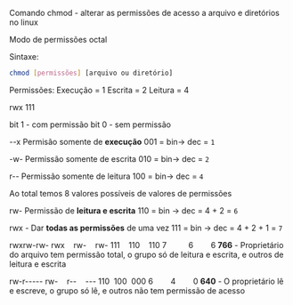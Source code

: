 Comando chmod - alterar as permissões de acesso a arquivo e diretórios no linux

Modo de permissões octal

Sintaxe:

```bash
chmod [permissões] [arquivo ou diretório]
```

Permissões:
Execução = 1
Escrita = 2
Leitura = 4

rwx
111

bit 1 - com permissão
bit 0 - sem permissão

--x Permisão somente de **execução**
001 = bin-> dec = `1`

-w- Permissão somente de escrita
010 = bin-> dec = `2`

r-- Permissão somente de leitura
100 = bin-> dec = `4`

Ao total temos 8 valores possíveis de valores de permissões

rw- Permissão de **leitura e escrita**
110 = bin -> dec = 4 + 2 = `6`

rwx - Dar **todas as permissões** de uma vez
111 = bin -> dec = 4 + 2 + 1 = `7`

rwxrw-rw-
rwx    rw-    rw-
111    110    110
7          6        6
**766** - Proprietário do arquivo tem permissão total, o grupo só de leitura e escrita, e outros de leitura e escrita

rw-r-----
rw-    r--    ---
110   100  000
6        4        0
**640** - O proprietário lê e escreve, o grupo só lê, e outros não tem permissão de acesso
